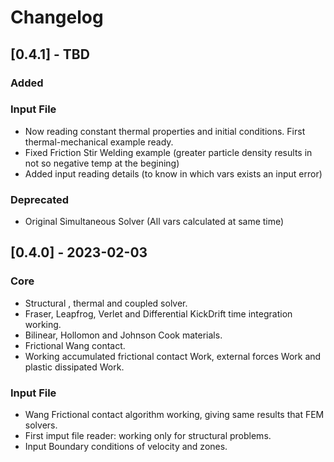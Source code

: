 # Changelog

## [0.4.1] - TBD

### Added 
### Input File 
 - Now reading constant thermal properties and initial conditions. First thermal-mechanical example ready.
 - Fixed Friction Stir Welding example (greater particle density results in not so negative temp at the begining)
 - Added input reading details (to know in which vars exists an input error)
### Deprecated
 - Original Simultaneous Solver (All vars calculated at same time)

## [0.4.0] - 2023-02-03
### Core 
 - Structural , thermal and coupled solver.
 - Fraser, Leapfrog, Verlet and Differential KickDrift time integration working.
 - Bilinear, Hollomon and Johnson Cook materials.
 - Frictional Wang contact.
 - Working accumulated frictional contact Work, external forces Work and plastic dissipated Work.  
 
### Input File 
 - Wang Frictional contact algorithm working, giving same results that FEM solvers.
 - First imput file reader: working only for structural problems.
 - Input Boundary conditions of velocity and zones. 
 


